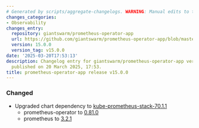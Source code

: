 ```yaml
---
# Generated by scripts/aggregate-changelogs. WARNING: Manual edits to this files will be overwritten.
changes_categories:
- Observability
changes_entry:
  repository: giantswarm/prometheus-operator-app
  url: https://github.com/giantswarm/prometheus-operator-app/blob/master/CHANGELOG.md#1500---2025-03-20
  version: 15.0.0
  version_tag: v15.0.0
date: '2025-03-20T17:53:13'
description: Changelog entry for giantswarm/prometheus-operator-app version 15.0.0,
  published on 20 March 2025, 17:53.
title: prometheus-operator-app release v15.0.0
---
```


### Changed
- Upgraded chart dependency to [kube-prometheus-stack-70.1.1](https://github.com/prometheus-community/helm-charts/releases/tag/kube-prometheus-stack-70.1.1)
  - prometheus-operator to [0.81.0](https://github.com/prometheus-operator/prometheus-operator/releases/tag/v0.81.0)
  - prometheus to [3.2.1](https://github.com/prometheus/prometheus/releases/tag/v3.2.1)
